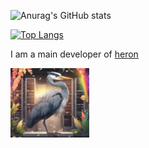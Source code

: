 [](
https://github.com/anuraghazra/github-readme-stats
)
![Anurag's GitHub stats](https://github-readme-stats.vercel.app/api?username=Ino-Ichan&show_icons=true&theme=tokyonight)

[![Top Langs](https://github-readme-stats.vercel.app/api/top-langs/?username=Ino-Ichan&layout=compact)](https://github.com/anuraghazra/github-readme-stats)


I am a main developer of [heron](https://github.com/turingmotors/heron/tree/main)

<img src="./heron_image.png" width="25%">
